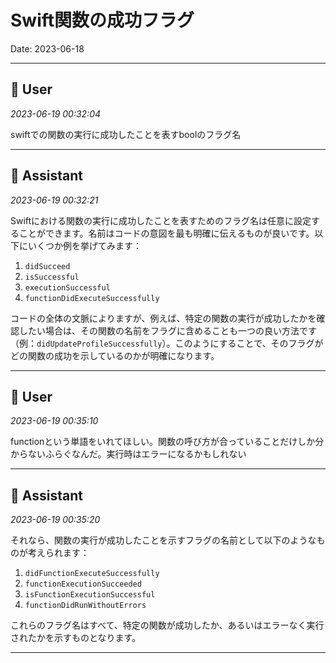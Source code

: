 # Swift関数の成功フラグ

Date: 2023-06-18

---

## 👤 User
*2023-06-19 00:32:04*

swiftでの関数の実行に成功したことを表すboolのフラグ名

---

## 🤖 Assistant
*2023-06-19 00:32:21*

Swiftにおける関数の実行に成功したことを表すためのフラグ名は任意に設定することができます。名前はコードの意図を最も明確に伝えるものが良いです。以下にいくつか例を挙げてみます：

1. `didSucceed`
2. `isSuccessful`
3. `executionSuccessful`
4. `functionDidExecuteSuccessfully`

コードの全体の文脈によりますが、例えば、特定の関数の実行が成功したかを確認したい場合は、その関数の名前をフラグに含めることも一つの良い方法です（例：`didUpdateProfileSuccessfully`）。このようにすることで、そのフラグがどの関数の成功を示しているのかが明確になります。

---

## 👤 User
*2023-06-19 00:35:10*

functionという単語をいれてほしい。関数の呼び方が合っていることだけしか分からないふらぐなんだ。実行時はエラーになるかもしれない

---

## 🤖 Assistant
*2023-06-19 00:35:20*

それなら、関数の実行が成功したことを示すフラグの名前として以下のようなものが考えられます：

1. `didFunctionExecuteSuccessfully`
2. `functionExecutionSucceeded`
3. `isFunctionExecutionSuccessful`
4. `functionDidRunWithoutErrors`

これらのフラグ名はすべて、特定の関数が成功したか、あるいはエラーなく実行されたかを示すものとなります。

---
